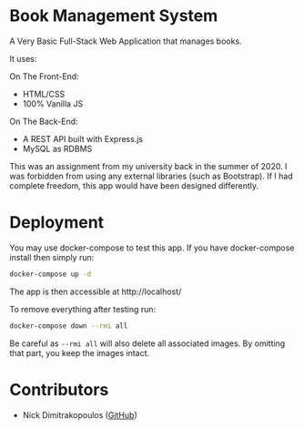 # Book Management System
A Very Basic Full-Stack Web Application that manages books.

It uses: 

On The Front-End:
 - HTML/CSS
 - 100% Vanilla JS

On The Back-End:
 - A REST API built with Express.js
 - MySQL as RDBMS

This was an assignment from my university back in the summer of 2020. I was forbidden from using any external libraries (such as Bootstrap). If I had complete freedom, this app would have been designed differently.

# Deployment
You may use docker-compose to test this app. If you have docker-compose install then simply run:
```bash
docker-compose up -d
```
The app is then accessible at http://localhost/

To remove everything after testing run:
```bash
docker-compose down --rmi all
```
Be careful as `--rmi all` will also delete all associated images. By omitting that part, you keep the images intact.


# Contributors

- Nick Dimitrakopoulos ([GitHub](https://github.com/NickDelta))